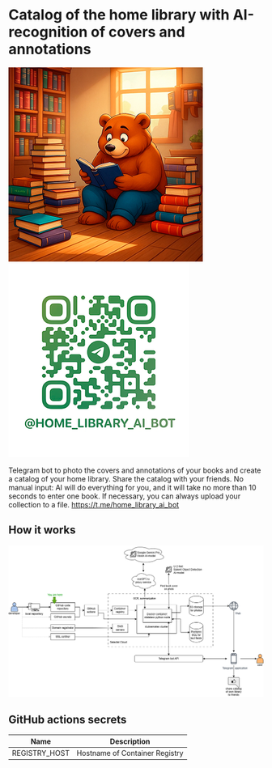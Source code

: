 # Catalog of the home library with AI-recognition of covers and annotations

![HomeLibraryAI Avatar](images/avatar_min.jpg) ![HomeLibraryAI bot QR-code](images/t_me-home_library_ai_bot.png)

Telegram bot to photo the covers and annotations of your books and create a catalog of your home library. Share the catalog with your friends. No manual input: AI will do everything for you, and it will take no more than 10 seconds to enter one book. If necessary, you can always upload your collection to a file.
https://t.me/home_library_ai_bot

## How it works

![Working environment diagram](images/homelib.drawio.png) 

## GitHub actions secrets

| Name | Description |
| - | - |
| REGISTRY_HOST | Hostname of Container Registry

